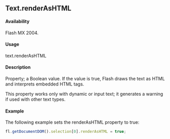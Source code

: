 ## Text.renderAsHTML

#### Availability

Flash MX 2004.

#### Usage

text.renderAsHTML

#### Description

Property; a Boolean value. If the value is true, Flash draws the text as HTML and interprets embedded HTML tags.

 This property works only with dynamic or input text; it generates a warning if used with other text types.

#### Example

The following example sets the renderAsHTML property to true:

```javascript
fl.getDocumentDOM().selection[0].renderAsHTML = true;
```
